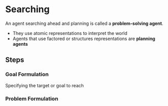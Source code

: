 # Searching

An agent searching ahead and planning is called a **problem-solving agent**.
- They use atomic representations to interpret the world
- Agents that use factored or structures representations are **planning agents**

## Steps
### Goal Formulation
Specifying the target or goal to reach

### Problem Formulation
